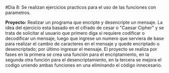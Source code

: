 #Dia 8: 
Se realizan ejercicios practicos para el uso de las funciones con parametros. 

<b>Proyecto:</b> Realizar un programa que encripte y desencripte un mensaje. La idea del ejercicio esta basado en el cifrado de cesar o "Caesar Cipher" y se trata de solicitar al usuario que primero diga si requiere codificar o decodificar un mensaje, luego que ingrese un numero que serviera de base para realizar el cambio de caracteres en el mensaje y quede encriptado o desencriptado; por último ingresar el mensaje. El proyecto se realiza por fases en la primera se crea una función para el encriptamiento, en la segunda otra función para el desencriptamiento, en la tercera se mejora el codigo uniendo ambas funciones en una eliminando el código innecesario.